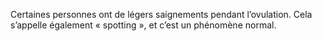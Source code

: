Certaines personnes ont de légers saignements pendant l’ovulation. Cela s’appelle également « spotting », et c’est un phénomène normal.